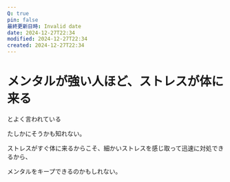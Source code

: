 ```yaml
---
Q: true
pin: false
最終更新日時: Invalid date
date: 2024-12-27T22:34
modified: 2024-12-27T22:34
created: 2024-12-27T22:34
---
```

# メンタルが強い人ほど、ストレスが体に来る

とよく言われている

たしかにそうかも知れない。

ストレスがすぐ体に来るからこそ、細かいストレスを感じ取って迅速に対処できるから、

メンタルをキープできるのかもしれない。